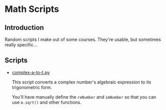 # Math Scripts

## Introduction

Random scripts I make out of some courses.
They're usable, but sometimes really specific...

## Scripts

- [complex-a-to-t.py](https://github.com/mxstoto6/math-scripts/blob/main/Scrpits/complex-a-to-t.py)

    This script converts a complex number's algebraic expression to its trigonometric form.
    
    You'll have manually define the `reNumber` and `imNumber` so that you can use `m.sqrt()` and other functions.
